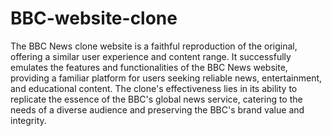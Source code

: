 # BBC-website-clone
The BBC News clone website is a faithful reproduction of the original, offering a similar user experience and content range. It successfully emulates the features and functionalities of the BBC News website, providing a familiar platform for users seeking reliable news, entertainment, and educational content. The clone's effectiveness lies in its ability to replicate the essence of the BBC's global news service, catering to the needs of a diverse audience and preserving the BBC's brand value and integrity.
